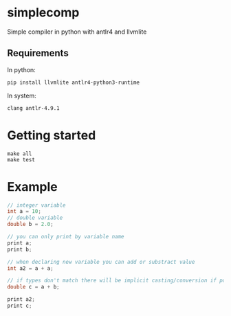 # simplecomp
Simple compiler in python with antlr4 and llvmlite
## Requirements
In python:
```sh
pip install llvmlite antlr4-python3-runtime
```

In system:
```
clang antlr-4.9.1
```

# Getting started
```
make all
make test
```

# Example
```cpp
// integer variable
int a = 10;
// double variable
double b = 2.0;

// you can only print by variable name
print a;
print b;

// when declaring new variable you can add or substract value
int a2 = a + a;

// if types don't match there will be implicit casting/conversion if possible
double c = a + b;

print a2;
print c;
```